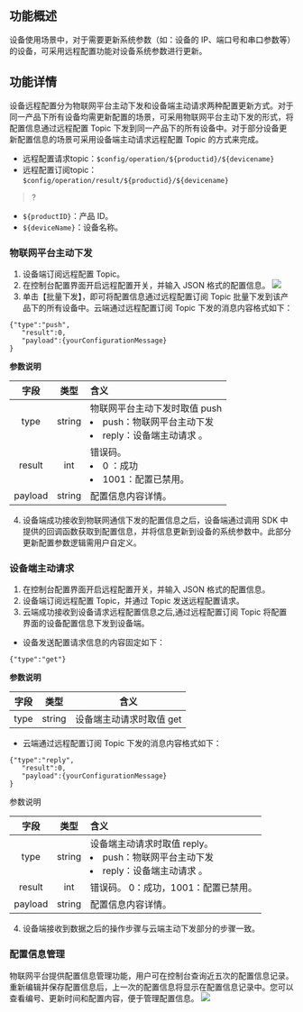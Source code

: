 
## 功能概述

设备使用场景中，对于需要更新系统参数（如：设备的 IP、端口号和串口参数等）的设备，可采用远程配置功能对设备系统参数进行更新。

## 功能详情

设备远程配置分为物联网平台主动下发和设备端主动请求两种配置更新方式。对于同一产品下所有设备均需更新配置的场景，可采用物联网平台主动下发的形式，将配置信息通过远程配置 Topic 下发到同一产品下的所有设备中。对于部分设备更新配置信息的场景可采用设备端主动请求远程配置 Topic 的方式来完成。

- 远程配置请求topic：`$config/operation/${productid}/${devicename}`
- 远程配置订阅topic：`$config/operation/result/${productid}/${devicename}`

>?   
- `${productID}`：产品 ID。
-  `${deviceName}`：设备名称。

### 物联网平台主动下发

1. 设备端订阅远程配置 Topic。
2. 在控制台配置界面开启远程配置开关，并输入 JSON 格式的配置信息。
![](https://main.qcloudimg.com/raw/c3e2d511cf152b1c15a7db0eca7a5a8c.png)
3. 单击【批量下发】，即可将配置信息通过远程配置订阅 Topic 批量下发到该产品下的所有设备中。云端通过远程配置订阅 Topic 下发的消息内容格式如下：
```
{"type":"push",
   "result":0,
   "payload":{yourConfigurationMessage}
}
```
**参数说明**

|  字段   |  类型  |                             含义                             |
| :-----: | :----: | :---------------------------------------------------------- |
|  type   | string | 物联网平台主动下发时取值 push<li>push：物联网平台主动下发<li>reply：设备端主动请求 。 |
| result  |  int   |  错误码。 <li>0 ：成功<li>1001：配置已禁用。         |
| payload | string |                      配置信息内容详情。                      |

4. 设备端成功接收到物联网通信下发的配置信息之后，设备端通过调用 SDK 中提供的回调函数获取到配置信息，并将信息更新到设备的系统参数中。此部分更新配置参数逻辑需用户自定义。

### 设备端主动请求

1. 在控制台配置界面开启远程配置开关，并输入 JSON 格式的配置信息。
2. 设备端订阅远程配置 Topic，并通过 Topic 发送远程配置请求。
3. 云端成功接收到设备请求远程配置信息之后,通过远程配置订阅 Topic 将配置界面的设备配置信息下发到设备端。
 - 设备发送配置请求信息的内容固定如下：
```
{"type":"get"}
```
**参数说明**

| 字段 |  类型  |          含义           |
| :--: | :----: | :---------------------: |
| type | string | 设备端主动请求时取值 get |

   - 云端通过远程配置订阅 Topic 下发的消息内容格式如下：
```
{"type":"reply",
   "result":0,
   "payload":{yourConfigurationMessage}
}
```
参数说明

|  字段   |  类型  |                             含义                             |
| :-----: | :----: | :---------------------------------------------------------- |
|  type   | string | 设备端主动请求时取值 reply。<li>push：物联网平台主动下发<li>reply：设备端主动请求 。 |
| result  |  int   |              错误码。 0：成功，1001：配置已禁用。              |
| payload | string |                      配置信息内容详情。                      |

4. 设备端接收到数据之后的操作步骤与云端主动下发部分的步骤一致。

### 配置信息管理

物联网平台提供配置信息管理功能，用户可在控制台查询近五次的配置信息记录。重新编辑并保存配置信息后，上一次的配置信息将显示在配置信息记录中。您可以查看编号、更新时间和配置内容，便于管理配置信息。
![](https://main.qcloudimg.com/raw/3188e079124db017bfe9106db9e0ca8b.png)
